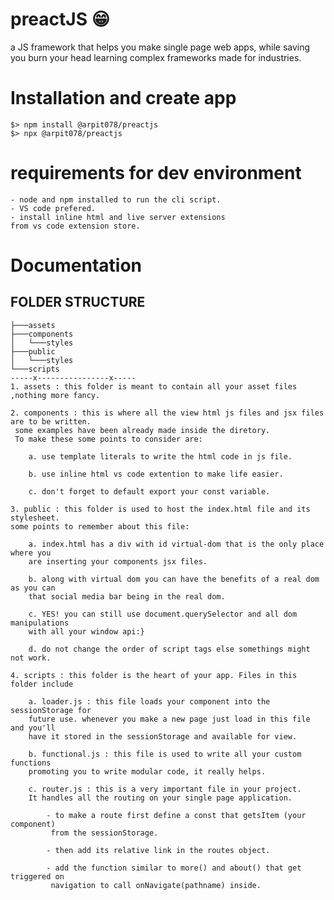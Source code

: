 
# preactJS 😁
a JS framework that helps you make single page web apps, while saving you burn your head learning complex frameworks made for industries.
# Installation and create app
    $> npm install @arpit078/preactjs
    $> npx @arpit078/preactjs
# requirements for dev environment
    - node and npm installed to run the cli script.
    - VS code prefered.
    - install inline html and live server extensions 
    from vs code extension store.
# Documentation

## FOLDER STRUCTURE
    ├───assets
    ├───components
    │   └───styles
    ├───public
    │   └───styles
    └───scripts
    -----x----------------x-----
    1. assets : this folder is meant to contain all your asset files ,nothing more fancy.
    
    2. components : this is where all the view html js files and jsx files are to be written.
     some examples have been already made inside the diretory. 
     To make these some points to consider are:
        
        a. use template literals to write the html code in js file.
        
        b. use inline html vs code extention to make life easier.

        c. don't forget to default export your const variable.
    
    3. public : this folder is used to host the index.html file and its stylesheet.
    some points to remember about this file:
        
        a. index.html has a div with id virtual-dom that is the only place where you
        are inserting your components jsx files.

        b. along with virtual dom you can have the benefits of a real dom as you can 
        that social media bar being in the real dom.

        c. YES! you can still use document.querySelector and all dom manipulations 
        with all your window api:}

        d. do not change the order of script tags else somethings might not work.
    
    4. scripts : this folder is the heart of your app. Files in this folder include
        
        a. loader.js : this file loads your component into the sessionStorage for 
        future use. whenever you make a new page just load in this file and you'll 
        have it stored in the sessionStorage and available for view.

        b. functional.js : this file is used to write all your custom functions
        promoting you to write modular code, it really helps.

        c. router.js : this is a very important file in your project. 
        It handles all the routing on your single page application.

            - to make a route first define a const that getsItem (your component)
             from the sessionStorage.

            - then add its relative link in the routes object.

            - add the function similar to more() and about() that get triggered on
             navigation to call onNavigate(pathname) inside.
    


